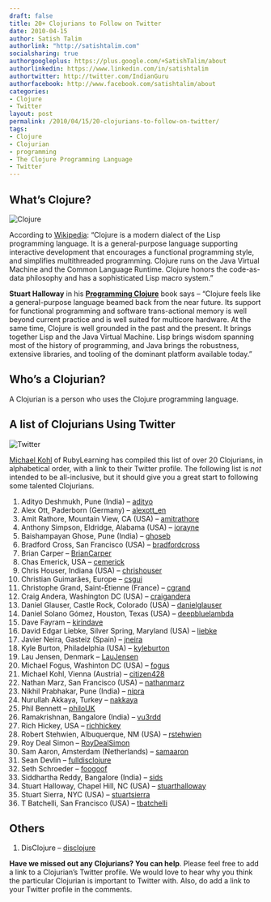 ```yaml
---
draft: false
title: 20+ Clojurians to Follow on Twitter
date: 2010-04-15
author: Satish Talim
authorlink: "http://satishtalim.com"
socialsharing: true
authorgoogleplus: https://plus.google.com/+SatishTalim/about
authorlinkedin: https://www.linkedin.com/in/satishtalim
authortwitter: http://twitter.com/IndianGuru
authorfacebook: http://www.facebook.com/satishtalim/about
categories:
- Clojure
- Twitter
layout: post
permalink: /2010/04/15/20-clojurians-to-follow-on-twitter/
tags:
- Clojure
- Clojurian
- programming
- The Clojure Programming Language
- Twitter
---
```

## What’s Clojure?

![Clojure](http://clojure.org/file/view/clojure-icon.gif "Clojure")

According to [Wikipedia](http://en.wikipedia.org/wiki/Clojure): “Clojure
is a modern dialect of the Lisp programming language. It is a
general-purpose language supporting interactive development that
encourages a functional programming style, and simplifies multithreaded
programming. <!--more-->Clojure runs on the Java Virtual Machine and the Common
Language Runtime. Clojure honors the code-as-data philosophy and has a
sophisticated Lisp macro system.”

**Stuart Halloway** in his **[Programming
Clojure](http://www.pragprog.com/titles/shcloj/programming-clojure)**
book says – “Clojure feels like a general-purpose language beamed back
from the near future. Its support for functional programming and
software trans-actional memory is well beyond current practice and is
well suited for multicore hardware. At the same time, Clojure is well
grounded in the past and the present. It brings together Lisp and the
Java Virtual Machine. Lisp brings wisdom spanning most of the history of
programming, and Java brings the robustness, extensive libraries, and
tooling of the dominant platform available today.”

## Who’s a Clojurian?

A Clojurian is a person who uses the Clojure programming language.

## A list of Clojurians Using Twitter

![Twitter](http://rubylearning.com/images/icon_d.png "http://twitter.com/IndianGuru")

[Michael Kohl](http://twitter.com/citizen428) of RubyLearning has
compiled this list of over 20 Clojurians, in alphabetical order, with a
link to their Twitter profile. The following list is *not* intended to
be all-inclusive, but it should give you a great start to following some
talented Clojurians.

1.  Adityo Deshmukh, Pune (India) – [adityo](http://twitter.com/adityo)
2.  Alex Ott, Paderborn (Germany) –
    [alexott\_en](http://twitter.com/alexott_en)
3.  Amit Rathore, Mountain View, CA (USA) –
    [amitrathore](http://twitter.com/amitrathore)
4.  Anthony Simpson, Eldridge, Alabama (USA) –
    [iorayne](http://twitter.com/iorayne)
5.  Baishampayan Ghose, Pune (India) –
    [ghoseb](http://twitter.com/ghoseb)
6.  Bradford Cross, San Francisco (USA) –
    [bradfordcross](http://twitter.com/bradfordcross)
7.  Brian Carper – [BrianCarper](http://twitter.com/BrianCarper)
8.  Chas Emerick, USA – [cemerick](http://twitter.com/cemerick)
9.  Chris Houser, Indiana (USA) –
    [chrishouser](http://twitter.com/chrishouser)
10. Christian Guimarães, Europe – [csgui](http://twitter.com/csgui)
11. Christophe Grand, Saint-Étienne (France) –
    [cgrand](http://twitter.com/cgrand)
12. Craig Andera, Washington DC (USA) –
    [craigandera](http://twitter.com/craigandera)
13. Daniel Glauser, Castle Rock, Colorado (USA) –
    [danielglauser](http://twitter.com/danielglauser)
14. Daniel Solano Gómez, Houston, Texas (USA) –
    [deepbluelambda](http://twitter.com/deepbluelambda)
15. Dave Fayram – [kirindave](http://twitter.com/kirindave)
16. David Edgar Liebke, Silver Spring, Maryland (USA) –
    [liebke](http://twitter.com/liebke)
17. Javier Neira, Gasteiz (Spain) – [jneira](http://twitter.com/jneira)
18. Kyle Burton, Philadelphia (USA) –
    [kyleburton](http://twitter.com/kyleburton)
19. Lau Jensen, Denmark – [LauJensen](http://twitter.com/LauJensen)
20. Michael Fogus, Washinton DC (USA) –
    [fogus](http://twitter.com/fogus)
21. Michael Kohl, Vienna (Austria) –
    [citizen428](http://twitter.com/citizen428)
22. Nathan Marz, San Francisco (USA) –
    [nathanmarz](http://twitter.com/nathanmarz)
23. Nikhil Prabhakar, Pune (India) – [nipra](http://twitter.com/nipra)
24. Nurullah Akkaya, Turkey – [nakkaya](http://twitter.com/nakkaya)
25. Phil Bennett – [philoUK](http://twitter.com/philoUK)
26. Ramakrishnan, Bangalore (India) –
    [vu3rdd](http://twitter.com/vu3rdd)
27. Rich Hickey, USA – [richhickey](http://twitter.com/richhickey)
28. Robert Stehwien, Albuquerque, NM (USA) –
    [rstehwien](http://twitter.com/rstehwien)
29. Roy Deal Simon – [RoyDealSimon](http://twitter.com/RoyDealSimon)
30. Sam Aaron, Amsterdam (Netherlands) –
    [samaaron](http://twitter.com/samaaron)
31. Sean Devlin – [fulldisclojure](http://twitter.com/fulldisclojure)
32. Seth Schroeder – [foogoof](http://twitter.com/foogoof)
33. Siddhartha Reddy, Bangalore (India) –
    [sids](http://twitter.com/sids)
34. Stuart Halloway, Chapel Hill, NC (USA) –
    [stuarthalloway](http://twitter.com/stuarthalloway)
35. Stuart Sierra, NYC (USA) –
    [stuartsierra](http://twitter.com/stuartsierra)
36. T Batchelli, San Francisco (USA) –
    [tbatchelli](http://twitter.com/tbatchelli)

## Others

1.  DisClojure – [disclojure](http://twitter.com/disclojure)

**Have we missed out any Clojurians? You can help**. Please feel free to add a
link to a Clojurian’s Twitter profile. We would love to hear why you think the
particular Clojurian is important to Twitter with. Also, do add a link to your
Twitter profile in the comments.
